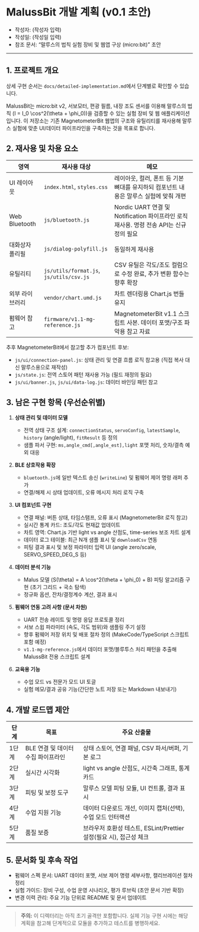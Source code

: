 # MalussBit 개발 계획 (v0.1 초안)

- 작성자: (작성자 입력)
- 작성일: (작성일 입력)
- 참조 문서: “말루스의 법칙 실험 장비 및 웹앱 구상 (micro:bit)” 초안

---

## 1. 프로젝트 개요

상세 구현 순서는 `docs/detailed-implementation.md`에서 단계별로 확인할 수 있습니다.

MalussBit는 micro:bit v2, 서보모터, 편광 필름, 내장 조도 센서를 이용해 말루스의 법칙 \(I = I_0 \cos^2(\theta + \phi_0)\)을 검증할 수 있는 실험 장비 및 웹 애플리케이션입니다. 이 저장소는 기존 MagnetometerBit 웹앱의 구조와 유틸리티를 재사용해 말루스 실험에 맞춘 UI/데이터 파이프라인을 구축하는 것을 목표로 합니다.

## 2. 재사용 및 차용 요소

| 영역 | 재사용 대상 | 메모 |
| --- | --- | --- |
| UI 레이아웃 | `index.html`, `styles.css` | 레이아웃, 컬러, 폰트 등 기본 뼈대를 유지하되 컴포넌트 내용은 말루스 실험에 맞춰 개편 |
| Web Bluetooth | `js/bluetooth.js` | Nordic UART 연결 및 Notification 파이프라인 로직 재사용. 명령 전송 API는 신규 정의 필요 |
| 대화상자 폴리필 | `js/dialog-polyfill.js` | 동일하게 재사용 |
| 유틸리티 | `js/utils/format.js`, `js/utils/csv.js` | CSV 유틸은 각도/조도 컬럼으로 수정 완료, 추가 변환 함수는 향후 확장 |
| 외부 라이브러리 | `vendor/chart.umd.js` | 차트 렌더링용 Chart.js 번들 유지 |
| 펌웨어 참고 | `firmware/v1.1-mg-reference.js` | MagnetometerBit v1.1 스크립트 사본. 데이터 포맷/구조 파악용 참고 자료 |

추후 MagnetometerBit에서 참고할 추가 컴포넌트 후보:
- `js/ui/connection-panel.js`: 상태 관리 및 연결 흐름 로직 참고용 (직접 복사 대신 말루스용으로 재작성)
- `js/state.js`: 전역 스토어 패턴 재사용 가능 (필드 재정의 필요)
- `js/ui/banner.js`, `js/ui/data-log.js`: 데이터 바인딩 패턴 참고

## 3. 남은 구현 항목 (우선순위별)

1. **상태 관리 및 데이터 모델**
   - 전역 상태 구조 설계: `connectionStatus`, `servoConfig`, `latestSample`, `history` (angle/light), `fitResult` 등 정의
   - 샘플 파서 구현: `ms,angle_cmd[,angle_est],light` 포맷 처리, 숫자/결측 예외 대응

2. **BLE 상호작용 확장**
   - `bluetooth.js`에 일반 텍스트 송신 (`writeLine`) 및 펌웨어 제어 명령 래퍼 추가
   - 연결/해제 시 상태 업데이트, 오류 메시지 처리 로직 구축

3. **UI 컴포넌트 구현**
   - 연결 패널: 버튼 상태, 타임스탬프, 오류 표시 (MagnetometerBit 로직 참고)
   - 실시간 통계 카드: 조도/각도 현재값 업데이트
   - 차트 영역: Chart.js 기반 light vs angle 산점도, time-series 보조 차트 설계
   - 데이터 로그 테이블: 최근 N개 샘플 표시 및 `downloadCsv` 연동
   - 피팅 결과 표시 및 보정 파라미터 입력 UI (angle zero/scale, SERVO_SPEED_DEG_S 등)

4. **데이터 분석 기능**
   - Malus 모델 \(S(\theta) = A \cos^2(\theta + \phi_0) + B\) 피팅 알고리즘 구현 (초기 그리드 + 국소 탐색)
   - 정규화 옵션, 잔차/결정계수 계산, 결과 표시

5. **펌웨어 연동 고려 사항 (문서 차원)**
   - UART 전송 레이트 및 명령 응답 프로토콜 정리
   - 서보 스윕 파라미터 (속도, 각도 범위)와 샘플링 주기 설정
   - 향후 펌웨어 저장 위치 및 배포 절차 정의 (MakeCode/TypeScript 스크립트 포함 예정)
   - `v1.1-mg-reference.js`에서 데이터 포맷/블루투스 처리 패턴을 추출해 MalussBit 전용 스크립트 설계

6. **교육용 기능**
   - 수업 모드 vs 전문가 모드 UI 토글
   - 실험 메모/결과 공유 기능(간단한 노트 저장 또는 Markdown 내보내기)

## 4. 개발 로드맵 제안

| 단계 | 목표 | 주요 산출물 |
| --- | --- | --- |
| 1단계 | BLE 연결 및 데이터 수집 파이프라인 | 상태 스토어, 연결 패널, CSV 파서/버퍼, 기본 로그 |
| 2단계 | 실시간 시각화 | light vs angle 산점도, 시간축 그래프, 통계 카드 |
| 3단계 | 피팅 및 보정 도구 | 말루스 모델 피팅 모듈, UI 컨트롤, 결과 표시 |
| 4단계 | 수업 지원 기능 | 데이터 다운로드 개선, 이미지 캡처(선택), 수업 모드 인터랙션 |
| 5단계 | 품질 보증 | 브라우저 호환성 테스트, ESLint/Prettier 설정(필요 시), 접근성 체크 |

## 5. 문서화 및 후속 작업

- 펌웨어 스펙 문서: UART 데이터 포맷, 서보 제어 명령 세부사항, 캘리브레이션 절차 정리
- 실험 가이드: 장비 구성, 수업 운영 시나리오, 평가 루브릭 (초안 문서 기반 확장)
- 변경 이력 관리: 주요 기능 단위로 README 및 문서 업데이트

---

> **주의:** 이 디렉터리는 아직 초기 골격만 포함합니다. 실제 기능 구현 시에는 해당 계획을 참고해 단계적으로 모듈을 추가하고 테스트를 병행하세요.
